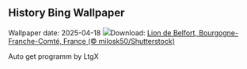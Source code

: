 ## History Bing Wallpaper
Wallpaper date: 2025-04-18
![](https://www.bing.com/th?id=OHR.BelfortLion_FR-FR4338393080_UHD.jpg&w=1000)Download: [Lion de Belfort, Bourgogne-Franche-Comté, France (© milosk50/Shutterstock)](https://www.bing.com/th?id=OHR.BelfortLion_FR-FR4338393080_UHD.jpg)

Auto get programm by LtgX
